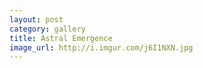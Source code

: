 ```yaml
---
layout: post
category: gallery
title: Astral Emergence
image_url: http://i.imgur.com/j6I1NXN.jpg
---
```

